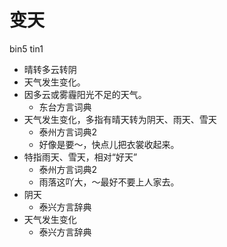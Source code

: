 # 变天
bin5 tin1
+ 晴转多云转阴
+ 天气发生变化。
+ 因多云或雾霾阳光不足的天气。
  * 东台方言词典
+ 天气发生变化，多指有晴天转为阴天、雨天、雪天
  * 泰州方言词典2
  - 好像是要～，快点儿把衣裳收起来。
+ 特指雨天、雪天，相对“好天”
  * 泰州方言词典2
  - 雨落这吖大，～最好不要上人家去。
+ 阴天
  * 泰兴方言辞典
+ 天气发生变化
  * 泰兴方言辞典
